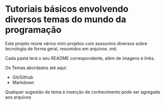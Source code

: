 # Tutoriais básicos envolvendo diversos temas do mundo da programação

Este projeto reúne vários mini-projetos com asssuntos diversos sobre tecnologia de forma geral, resumidos em arquivos .md.  

Cada pasta terá o seu README correspondente, além de imagens e links.

Os Temas abordados até aqui:
* Git/Github
* Markdown

Qualquer sugestão de tema e inserção de conhecimento pode ser agregada aos arquivos